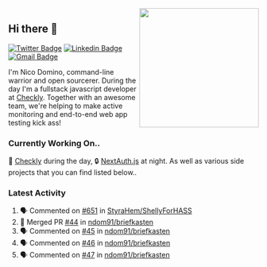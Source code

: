 <img align="right" src="https://user-images.githubusercontent.com/7415984/172472491-91b16eac-fa22-4ecf-92df-d687139fd1f9.gif" width="240" />

## Hi there 👋

[![Twitter Badge](https://img.shields.io/badge/-@ndom91-1ca0f1?style=flat-square&labelColor=1ca0f1&logo=twitter&logoColor=white&link=https://twitter.com/ndom91)](https://twitter.com/ndom91) [![Linkedin Badge](https://img.shields.io/badge/-ndom91-blue?style=flat-square&logo=Linkedin&logoColor=white&link=https://www.linkedin.com/in/ndom91/)](https://www.linkedin.com/in/ndom91/) [![Gmail Badge](https://img.shields.io/badge/-yo@ndo.dev-c14438?style=flat-square&logo=mail.ru&logoColor=white&link=mailto:yo@ndo.dev)](mailto:yo@ndo.dev)

I'm Nico Domino, command-line warrior and open sourcerer. During the day I'm a fullstack javascript developer at [Checkly](https://checklyhq.com). Together with an awesome team, we're helping to make active monitoring and end-to-end web app testing kick ass!

### Currently Working On..

🦝 [Checkly](https://checklyhq.com) during the day, 🔒 [NextAuth.js](https://github.com/nextauthjs/next-auth) at night. As well as various side projects that you can find listed below..

<!--START_SECTION_PROFILE_VIEWS:readme-info-->
<!--END_SECTION_PROFILE_VIEWS:readme-info-->

<!--START_SECTION_DAILY_COMMIT:readme-info-->
<!--END_SECTION_DAILY_COMMIT:readme-info-->

<!--START_SECTION_WEEKLY_COMMIT:readme-info-->
<!--END_SECTION_WEEKLY_COMMIT:readme-info-->

### Latest Activity

<!--START_SECTION:activity-->
1. 🗣 Commented on [#651](https://github.com/StyraHem/ShellyForHASS/issues/651) in [StyraHem/ShellyForHASS](https://github.com/StyraHem/ShellyForHASS)
2. 🎉 Merged PR [#44](https://github.com/ndom91/briefkasten/pull/44) in [ndom91/briefkasten](https://github.com/ndom91/briefkasten)
3. 🗣 Commented on [#45](https://github.com/ndom91/briefkasten/issues/45) in [ndom91/briefkasten](https://github.com/ndom91/briefkasten)
4. 🗣 Commented on [#46](https://github.com/ndom91/briefkasten/issues/46) in [ndom91/briefkasten](https://github.com/ndom91/briefkasten)
5. 🗣 Commented on [#47](https://github.com/ndom91/briefkasten/issues/47) in [ndom91/briefkasten](https://github.com/ndom91/briefkasten)
<!--END_SECTION:activity-->

